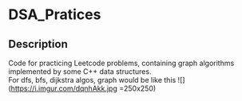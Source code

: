 # DSA_Pratices
## Description
Code for practicing Leetcode problems, containing graph algorithms implemented by some C++ data structures.<br />
For dfs, bfs, dijkstra algos, graph would be like this ![](https://i.imgur.com/dqnhAkk.jpg =250x250)
